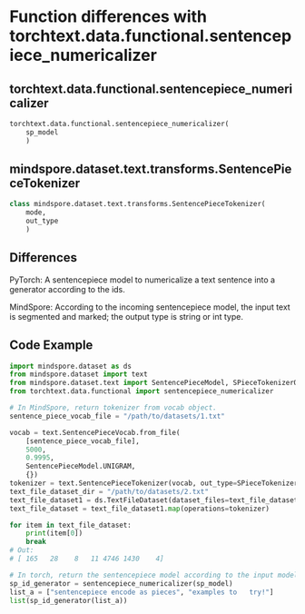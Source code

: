 ﻿# Function differences with torchtext.data.functional.sentencepiece_numericalizer

## torchtext.data.functional.sentencepiece_numericalizer

```python
torchtext.data.functional.sentencepiece_numericalizer(
    sp_model
    )
```

## mindspore.dataset.text.transforms.SentencePieceTokenizer

```python
class mindspore.dataset.text.transforms.SentencePieceTokenizer(
    mode,
    out_type
    )
```

## Differences

PyTorch: A sentencepiece model to numericalize a text sentence into a generator according to the ids.

MindSpore: According to the incoming sentencepiece model, the input text is segmented and marked; the output type is string or int type.

## Code Example

```python
import mindspore.dataset as ds
from mindspore.dataset import text
from mindspore.dataset.text import SentencePieceModel, SPieceTokenizerOutType
from torchtext.data.functional import sentencepiece_numericalizer

# In MindSpore, return tokenizer from vocab object.
sentence_piece_vocab_file = "/path/to/datasets/1.txt"

vocab = text.SentencePieceVocab.from_file(
    [sentence_piece_vocab_file],
    5000,
    0.9995,
    SentencePieceModel.UNIGRAM,
    {})
tokenizer = text.SentencePieceTokenizer(vocab, out_type=SPieceTokenizerOutType.INT)
text_file_dataset_dir = "/path/to/datasets/2.txt"
text_file_dataset1 = ds.TextFileDataset(dataset_files=text_file_dataset_dir)
text_file_dataset = text_file_dataset1.map(operations=tokenizer)

for item in text_file_dataset:
    print(item[0])
    break
# Out:
# [ 165   28    8   11 4746 1430    4]

# In torch, return the sentencepiece model according to the input model path.
sp_id_generator = sentencepiece_numericalizer(sp_model)
list_a = ["sentencepiece encode as pieces", "examples to   try!"]
list(sp_id_generator(list_a))
```
